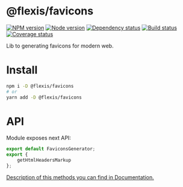 # @flexis/favicons

[![NPM version][npm]][npm-url]
[![Node version][node]][node-url]
[![Dependency status][deps]][deps-url]
[![Build status][build]][build-url]
[![Coverage status][coverage]][coverage-url]

[npm]: https://img.shields.io/npm/v/%40flexis/favicons.svg
[npm-url]: https://www.npmjs.com/package/@flexis/favicons

[node]: https://img.shields.io/node/v/%40flexis/favicons.svg
[node-url]: https://nodejs.org

[deps]: https://img.shields.io/david/TrigenSoftware/flexis-favicons.svg
[deps-url]: https://david-dm.org/TrigenSoftware/flexis-favicons

[build]: http://img.shields.io/travis/TrigenSoftware/flexis-favicons.svg
[build-url]: https://travis-ci.org/TrigenSoftware/flexis-favicons

[coverage]: https://img.shields.io/coveralls/TrigenSoftware/flexis-favicons.svg
[coverage-url]: https://coveralls.io/r/TrigenSoftware/flexis-favicons

Lib to generating favicons for modern web.

# Install

```bash
npm i -D @flexis/favicons
# or
yarn add -D @flexis/favicons
```

# API

Module exposes next API:

```js
export default FaviconsGenerator;
export {
    getHtmlHeadersMarkup
};
```

[Description of this methods you can find in Documentation.](https://trigensoftware.github.io/flexis-favicons/index.html)
